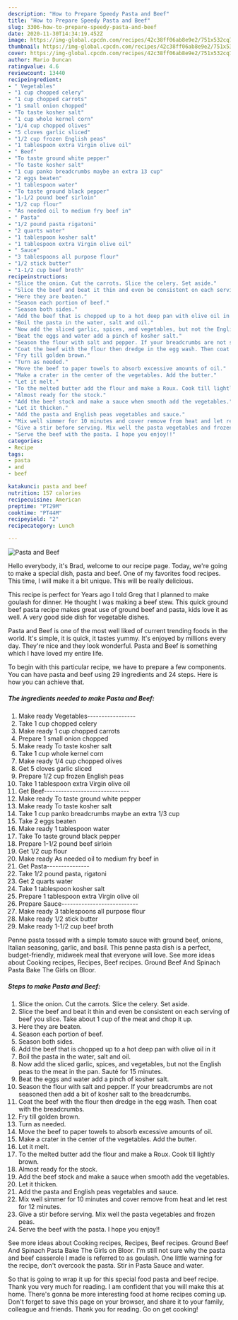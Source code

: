 ```yaml
---
description: "How to Prepare Speedy Pasta and Beef"
title: "How to Prepare Speedy Pasta and Beef"
slug: 3306-how-to-prepare-speedy-pasta-and-beef
date: 2020-11-30T14:34:19.452Z
image: https://img-global.cpcdn.com/recipes/42c38ff06ab8e9e2/751x532cq70/pasta-and-beef-recipe-main-photo.jpg
thumbnail: https://img-global.cpcdn.com/recipes/42c38ff06ab8e9e2/751x532cq70/pasta-and-beef-recipe-main-photo.jpg
cover: https://img-global.cpcdn.com/recipes/42c38ff06ab8e9e2/751x532cq70/pasta-and-beef-recipe-main-photo.jpg
author: Mario Duncan
ratingvalue: 4.6
reviewcount: 13440
recipeingredient:
- " Vegetables"
- "1 cup chopped celery"
- "1 cup chopped carrots"
- "1 small onion chopped"
- "To taste kosher salt"
- "1 cup whole kernel corn"
- "1/4 cup chopped olives"
- "5 cloves garlic sliced"
- "1/2 cup frozen English peas"
- "1 tablespoon extra Virgin olive oil"
- " Beef"
- "To taste ground white pepper"
- "To taste kosher salt"
- "1 cup panko breadcrumbs maybe an extra 13 cup"
- "2 eggs beaten"
- "1 tablespoon water"
- "To taste ground black pepper"
- "1-1/2 pound beef sirloin"
- "1/2 cup flour"
- "As needed oil to medium fry beef in"
- " Pasta"
- "1/2 pound pasta rigatoni"
- "2 quarts water"
- "1 tablespoon kosher salt"
- "1 tablespoon extra Virgin olive oil"
- " Sauce"
- "3 tablespoons all purpose flour"
- "1/2 stick butter"
- "1-1/2 cup beef broth"
recipeinstructions:
- "Slice the onion. Cut the carrots. Slice the celery. Set aside."
- "Slice the beef and beat it thin and even be consistent on each serving of beef you slice. Take about 1 cup of the meat and chop it up."
- "Here they are beaten."
- "Season each portion of beef."
- "Season both sides."
- "Add the beef that is chopped up to a hot deep pan with olive oil in it"
- "Boil the pasta in the water, salt and oil."
- "Now add the sliced garlic, spices, and vegetables, but not the English peas to the meat in the pan. Sauté for 15 minutes."
- "Beat the eggs and water add a pinch of kosher salt."
- "Season the flour with salt and pepper. If your breadcrumbs are not seasoned then add a bit of kosher salt to the breadcrumbs."
- "Coat the beef with the flour then dredge in the egg wash. Then coat with the breadcrumbs."
- "Fry till golden brown."
- "Turn as needed."
- "Move the beef to paper towels to absorb excessive amounts of oil."
- "Make a crater in the center of the vegetables. Add the butter."
- "Let it melt."
- "To the melted butter add the flour and make a Roux. Cook till lightly brown."
- "Almost ready for the stock."
- "Add the beef stock and make a sauce when smooth add the vegetables."
- "Let it thicken."
- "Add the pasta and English peas vegetables and sauce."
- "Mix well simmer for 10 minutes and cover remove from heat and let rest for 12 minutes."
- "Give a stir before serving. Mix well the pasta vegetables and frozen peas."
- "Serve the beef with the pasta. I hope you enjoy!!"
categories:
- Recipe
tags:
- pasta
- and
- beef

katakunci: pasta and beef 
nutrition: 157 calories
recipecuisine: American
preptime: "PT29M"
cooktime: "PT44M"
recipeyield: "2"
recipecategory: Lunch

---
```



![Pasta and Beef](https://img-global.cpcdn.com/recipes/42c38ff06ab8e9e2/751x532cq70/pasta-and-beef-recipe-main-photo.jpg)

Hello everybody, it's Brad, welcome to our recipe page. Today, we're going to make a special dish, pasta and beef. One of my favorites food recipes. This time, I will make it a bit unique. This will be really delicious.

This recipe is perfect for Years ago I told Greg that I planned to make goulash for dinner. He thought I was making a beef stew. This quick ground beef pasta recipe makes great use of ground beef and pasta, kids love it as well. A very good side dish for vegetable dishes.

Pasta and Beef is one of the most well liked of current trending foods in the world. It's simple, it is quick, it tastes yummy. It's enjoyed by millions every day. They're nice and they look wonderful. Pasta and Beef is something which I have loved my entire life.


To begin with this particular recipe, we have to prepare a few components. You can have pasta and beef using 29 ingredients and 24 steps. Here is how you can achieve that.

<!--inarticleads1-->

##### The ingredients needed to make Pasta and Beef:

1. Make ready  Vegetables-----------------
1. Take 1 cup chopped celery
1. Make ready 1 cup chopped carrots
1. Prepare 1 small onion chopped
1. Make ready To taste kosher salt
1. Take 1 cup whole kernel corn
1. Make ready 1/4 cup chopped olives
1. Get 5 cloves garlic sliced
1. Prepare 1/2 cup frozen English peas
1. Take 1 tablespoon extra Virgin olive oil
1. Get  Beef------------------------------
1. Make ready To taste ground white pepper
1. Make ready To taste kosher salt
1. Take 1 cup panko breadcrumbs maybe an extra 1/3 cup
1. Take 2 eggs beaten
1. Make ready 1 tablespoon water
1. Take To taste ground black pepper
1. Prepare 1-1/2 pound beef sirloin
1. Get 1/2 cup flour
1. Make ready As needed oil to medium fry beef in
1. Get  Pasta---------------
1. Take 1/2 pound pasta, rigatoni
1. Get 2 quarts water
1. Take 1 tablespoon kosher salt
1. Prepare 1 tablespoon extra Virgin olive oil
1. Prepare  Sauce---------------------------
1. Make ready 3 tablespoons all purpose flour
1. Make ready 1/2 stick butter
1. Make ready 1-1/2 cup beef broth


Penne pasta tossed with a simple tomato sauce with ground beef, onions, Italian seasoning, garlic, and basil. This penne pasta dish is a perfect, budget-friendly, midweek meal that everyone will love. See more ideas about Cooking recipes, Recipes, Beef recipes. Ground Beef And Spinach Pasta Bake The Girls on Bloor. 

<!--inarticleads2-->

##### Steps to make Pasta and Beef:

1. Slice the onion. Cut the carrots. Slice the celery. Set aside.
1. Slice the beef and beat it thin and even be consistent on each serving of beef you slice. Take about 1 cup of the meat and chop it up.
1. Here they are beaten.
1. Season each portion of beef.
1. Season both sides.
1. Add the beef that is chopped up to a hot deep pan with olive oil in it
1. Boil the pasta in the water, salt and oil.
1. Now add the sliced garlic, spices, and vegetables, but not the English peas to the meat in the pan. Sauté for 15 minutes.
1. Beat the eggs and water add a pinch of kosher salt.
1. Season the flour with salt and pepper. If your breadcrumbs are not seasoned then add a bit of kosher salt to the breadcrumbs.
1. Coat the beef with the flour then dredge in the egg wash. Then coat with the breadcrumbs.
1. Fry till golden brown.
1. Turn as needed.
1. Move the beef to paper towels to absorb excessive amounts of oil.
1. Make a crater in the center of the vegetables. Add the butter.
1. Let it melt.
1. To the melted butter add the flour and make a Roux. Cook till lightly brown.
1. Almost ready for the stock.
1. Add the beef stock and make a sauce when smooth add the vegetables.
1. Let it thicken.
1. Add the pasta and English peas vegetables and sauce.
1. Mix well simmer for 10 minutes and cover remove from heat and let rest for 12 minutes.
1. Give a stir before serving. Mix well the pasta vegetables and frozen peas.
1. Serve the beef with the pasta. I hope you enjoy!!


See more ideas about Cooking recipes, Recipes, Beef recipes. Ground Beef And Spinach Pasta Bake The Girls on Bloor. I&#39;m still not sure why the pasta and beef casserole I made is referred to as goulash. One little warning for the recipe, don&#39;t overcook the pasta. Stir in Pasta Sauce and water. 

So that is going to wrap it up for this special food pasta and beef recipe. Thank you very much for reading. I am confident that you will make this at home. There's gonna be more interesting food at home recipes coming up. Don't forget to save this page on your browser, and share it to your family, colleague and friends. Thank you for reading. Go on get cooking!
